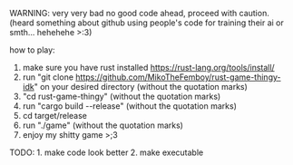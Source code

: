 WARNING: very very bad no good code ahead, proceed with caution.
(heard something about github using people's code for training their ai or smth... hehehehe >:3)

how to play:
1. make sure you have rust installed https://rust-lang.org/tools/install/
2. run "git clone https://github.com/MikoTheFemboy/rust-game-thingy-idk" on your desired directory (without the quotation marks)
3. "cd rust-game-thingy" (without the quotation marks)
4. run "cargo build --release" (without the quotation marks)
5. cd target/release
6. run "./game" (without the quotation marks)
7. enjoy my shitty game >;3

TODO: 1. make code look better
      2. make executable
